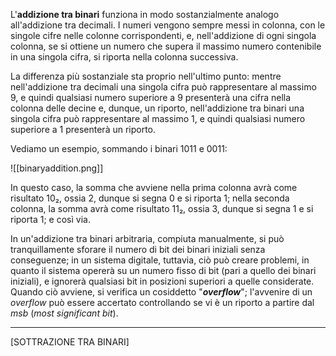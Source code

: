 L'**addizione tra binari** funziona in modo sostanzialmente analogo all'addizione tra decimali. I numeri vengono sempre messi in colonna, con le singole cifre nelle colonne corrispondenti, e, nell'addizione di ogni singola colonna, se si ottiene un numero che supera il massimo numero contenibile in una singola cifra, si riporta nella colonna successiva.

La differenza più sostanziale sta proprio nell'ultimo punto: mentre nell'addizione tra decimali una singola cifra può rappresentare al massimo 9, e quindi qualsiasi numero superiore a 9 presenterà una cifra nella colonna delle decine e, dunque, un riporto, nell'addizione tra binari una singola cifra può rappresentare al massimo 1, e quindi qualsiasi numero superiore a 1 presenterà un riporto.

Vediamo un esempio, sommando i binari 1011 e 0011:

![[binaryaddition.png]]

In questo caso, la somma che avviene nella prima colonna avrà come risultato 10₂, ossia 2, dunque si segna 0 e si riporta 1; nella seconda colonna, la somma avrà come risultato 11₂, ossia 3, dunque si segna 1 e si riporta 1; e così via.

In un'addizione tra binari arbitraria, compiuta manualmente, si può tranquillamente sforare il numero di bit dei binari iniziali senza conseguenze; in un sistema digitale, tuttavia, ciò può creare problemi, in quanto il sistema opererà su un numero fisso di bit (pari a quello dei binari iniziali), e ignorerà qualsiasi bit in posizioni superiori a quelle considerate. Quando ciò avviene, si verifica un cosiddetto "***overflow***"; l'avvenire di un *overflow* può essere accertato controllando se vi è un riporto a partire dal *msb* (*most significant bit*).
___
[SOTTRAZIONE TRA BINARI]